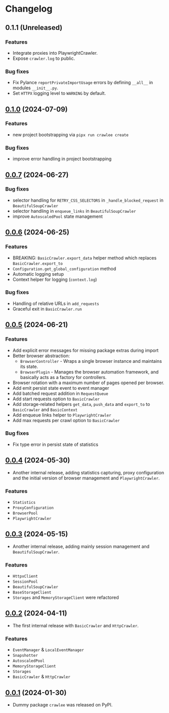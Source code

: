# Changelog

## 0.1.1 (Unreleased)

### Features

- Integrate proxies into PlaywrightCrawler.
- Expose `crawler.log` to public.

### Bug fixes

- Fix Pylance `reportPrivateImportUsage` errors by defining `__all__` in modules `__init__.py`.
- Set `HTTPX` logging level to `WARNING` by default.

## [0.1.0](https://github.com/apify/crawlee-python/releases/tag/v0.1.0) (2024-07-09)

### Features

- new project bootstrapping via `pipx run crawlee create`

### Bug fixes

- improve error handling in project bootstrapping

## [0.0.7](https://github.com/apify/crawlee-python/releases/tag/v0.0.7) (2024-06-27)

### Bug fixes

- selector handling for `RETRY_CSS_SELECTORS` in `_handle_blocked_request` in `BeautifulSoupCrawler`
- selector handling in `enqueue_links` in `BeautifulSoupCrawler`
- improve `AutoscaledPool` state management

## [0.0.6](https://github.com/apify/crawlee-python/releases/tag/v0.0.6) (2024-06-25)

### Features

- BREAKING: `BasicCrawler.export_data` helper method which replaces `BasicCrawler.export_to`
- `Configuration.get_global_configuration` method
- Automatic logging setup
- Context helper for logging (`context.log`)

### Bug fixes

- Handling of relative URLs in `add_requests`
- Graceful exit in `BasicCrawler.run`

## [0.0.5](https://github.com/apify/crawlee-python/releases/tag/v0.0.5) (2024-06-21)

### Features

- Add explicit error messages for missing package extras during import
- Better browser abstraction:
    - `BrowserController` - Wraps a single browser instance and maintains its state.
    - `BrowserPlugin` - Manages the browser automation framework, and basically acts as a factory for controllers.
- Browser rotation with a maximum number of pages opened per browser.
- Add emit persist state event to event manager
- Add batched request addition in `RequestQueue`
- Add start requests option to `BasicCrawler`
- Add storage-related helpers `get_data`, `push_data` and `export_to` to `BasicCrawler` and `BasicContext`
- Add enqueue links helper to `PlaywrightCrawler`
- Add max requests per crawl option to `BasicCrawler`

### Bug fixes

- Fix type error in persist state of statistics

## [0.0.4](https://github.com/apify/crawlee-python/releases/tag/v0.0.4) (2024-05-30)

- Another internal release, adding statistics capturing, proxy configuration and
the initial version of browser management and `PlaywrightCrawler`.

### Features

- `Statistics`
- `ProxyConfiguration`
- `BrowserPool`
- `PlaywrightCrawler`

## [0.0.3](https://github.com/apify/crawlee-python/releases/tag/v0.0.3) (2024-05-15)

- Another internal release, adding mainly session management and `BeautifulSoupCrawler`.

### Features

- `HttpxClient`
- `SessionPool`
- `BeautifulSoupCrawler`
- `BaseStorageClient`
- `Storages` and `MemoryStorageClient` were refactored

## [0.0.2](https://github.com/apify/crawlee-python/releases/tag/v0.0.2) (2024-04-11)

- The first internal release with `BasicCrawler` and `HttpCrawler`.

### Features

- `EventManager` & `LocalEventManager`
- `Snapshotter`
- `AutoscaledPool`
- `MemoryStorageClient`
- `Storages`
- `BasicCrawler` & `HttpCrawler`

## [0.0.1](https://github.com/apify/crawlee-python/releases/tag/v0.0.1) (2024-01-30)

- Dummy package `crawlee` was released on PyPI.
